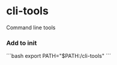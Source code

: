 # cli-tools
Command line tools


### Add to init
´´´bash
export PATH="$PATH:<path-to-this-directory>/cli-tools"
´´´
